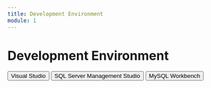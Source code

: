 ```yaml
---
title: Development Environment
module: 1
---
```


# Development Environment

<div class="tab">
  <button class="tablinks" onclick="openTab(event, 'VS')">Visual Studio</button>
  <button class="tablinks" onclick="openTab(event, 'SSMS')">SQL Server Management Studio</button>
  <button class="tablinks" onclick="openTab(event, 'Workbench')">MySQL Workbench</button>
  
 </div>

<div id="VS" class="tabcontent" style="display:block">

</div>

<div id="SSMS" class="tabcontent">

</div>

<div id="Workbench" class="tabcontent">

</div>